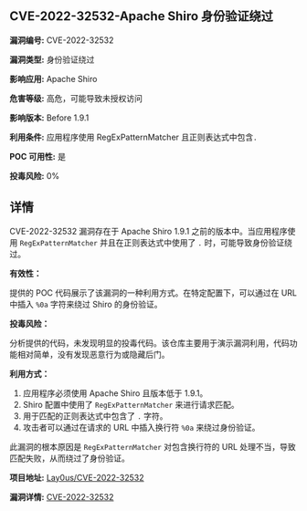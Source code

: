 ## CVE-2022-32532-Apache Shiro 身份验证绕过

**漏洞编号:** CVE-2022-32532

**漏洞类型:** 身份验证绕过

**影响应用:** Apache Shiro

**危害等级:** 高危，可能导致未授权访问

**影响版本:** Before 1.9.1

**利用条件:** 应用程序使用 RegExPatternMatcher 且正则表达式中包含`.`

**POC 可用性:** 是

**投毒风险:** 0%

## 详情

CVE-2022-32532 漏洞存在于 Apache Shiro 1.9.1 之前的版本中。当应用程序使用 `RegExPatternMatcher` 并且在正则表达式中使用了 `.` 时，可能导致身份验证绕过。 

**有效性：**

提供的 POC 代码展示了该漏洞的一种利用方式。在特定配置下，可以通过在 URL 中插入 `%0a` 字符来绕过 Shiro 的身份验证。

**投毒风险：**

分析提供的代码，未发现明显的投毒代码。该仓库主要用于演示漏洞利用，代码功能相对简单，没有发现恶意行为或隐藏后门。

**利用方式：**

1.  应用程序必须使用 Apache Shiro 且版本低于 1.9.1。
2.  Shiro 配置中使用了 `RegExPatternMatcher` 来进行请求匹配。
3.  用于匹配的正则表达式中包含了 `.` 字符。
4.  攻击者可以通过在请求的 URL 中插入换行符 `%0a` 来绕过身份验证。

此漏洞的根本原因是 `RegExPatternMatcher` 对包含换行符的 URL 处理不当，导致匹配失败，从而绕过了身份验证。

**项目地址:** [Lay0us/CVE-2022-32532](https://github.com/Lay0us/CVE-2022-32532)

**漏洞详情:** [CVE-2022-32532](https://nvd.nist.gov/vuln/detail/CVE-2022-32532)